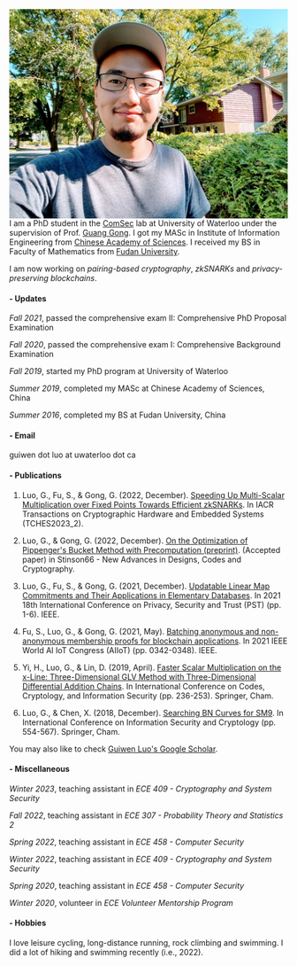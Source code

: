 <img align="right" src="smallguiwen.jpeg">

I am a PhD student in the [ComSec](https://uwaterloo.ca/communications-security-lab/) lab at University of Waterloo under the supervision of Prof. [Guang Gong](https://uwaterloo.ca/scholar/ggong). I got my MASc in Institute of Information Engineering from [Chinese Academy of Sciences](https://english.cas.cn/). I received my BS in Faculty of Mathematics from [Fudan University](https://www.fudan.edu.cn/en/).

I am now working on *pairing-based cryptography*, *zkSNARKs* and *privacy-preserving blockchains*.

#### - Updates

*Fall 2021*, passed the comprehensive exam II: Comprehensive PhD Proposal Examination

*Fall 2020*, passed the comprehensive exam I: Comprehensive Background Examination

*Fall 2019*, started my PhD program at University of Waterloo

*Summer 2019*, completed my MASc at Chinese Academy of Sciences, China

*Summer 2016*, completed my BS at Fudan University, China


#### - Email

guiwen dot luo at uwaterloo dot ca

#### - Publications

1. Luo, G., Fu, S., & Gong, G. (2022, December). [Speeding Up Multi-Scalar Multiplication over Fixed Points Towards Efficient zkSNARKs](https://tches.iacr.org/index.php/TCHES/article/view/10287). In IACR Transactions on Cryptographic Hardware and Embedded Systems (TCHES2023_2).

1. Luo, G., & Gong, G. (2022, December). [On the Optimization of Pippenger's Bucket Method with Precomputation (preprint)](https://github.com/LuoGuiwen/Guiwen-Luo/blob/main/publications/stinson66%20publish%20version%20using%20recommanded%20template.pdf). (Accepted paper) in Stinson66 - New Advances in Designs, Codes and Cryptography.

1. Luo, G., Fu, S., & Gong, G. (2021, December). [Updatable Linear Map Commitments and Their Applications in Elementary Databases](https://github.com/LuoGuiwen/Guiwen-Luo/blob/main/publications/Updatable_Linear_Map_Commitments_and_Their_Applications_in_Elementary_Databases.pdf). In 2021 18th International Conference on Privacy, Security and Trust (PST) (pp. 1-6). IEEE.

1. Fu, S., Luo, G., & Gong, G. (2021, May). [Batching anonymous and non-anonymous membership proofs for blockchain applications](https://github.com/LuoGuiwen/Guiwen-Luo/blob/main/publications/Batching_Anonymous_and_Non-Anonymous_Membership_Proofs_for_Blockchain_Applications.pdf). In 2021 IEEE World AI IoT Congress (AIIoT) (pp. 0342-0348). IEEE.

1. Yi, H., Luo, G., & Lin, D. (2019, April). [Faster Scalar Multiplication on the x-Line: Three-Dimensional GLV Method with Three-Dimensional Differential Addition Chains](https://github.com/LuoGuiwen/Guiwen-Luo/blob/main/publications/Codes%2C%20Cryptology%20and%20Information%20Security.pdf). In International Conference on Codes, Cryptology, and Information Security (pp. 236-253). Springer, Cham.

1. Luo, G., & Chen, X. (2018, December). [Searching BN Curves for SM9](https://github.com/LuoGuiwen/Guiwen-Luo/blob/main/publications/Searching%20BN%20Curves%20for%20SM9.pdf). In International Conference on Information Security and Cryptology (pp. 554-567). Springer, Cham.

You may also like to check [Guiwen Luo's Google Scholar](https://scholar.google.com/citations?hl=en&user=kEuubvwAAAAJ).

#### - Miscellaneous

*Winter 2023*, teaching assistant in *ECE 409 - Cryptography and System Security*

*Fall 2022*, teaching assistant in *ECE 307 - Probability Theory and Statistics 2*

*Spring 2022*, teaching assistant in *ECE 458 - Computer Security*

*Winter 2022*, teaching assistant in *ECE 409 - Cryptography and System Security*

*Spring 2020*, teaching assistant in *ECE 458 - Computer Security*

*Winter 2020*, volunteer in *ECE Volunteer Mentorship Program*

#### - Hobbies 

I love leisure cycling, long-distance running, rock climbing and swimming. I did a lot of hiking and swimming recently (i.e., 2022).
